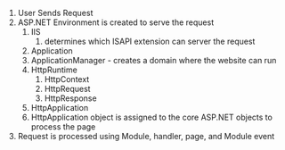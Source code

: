 1. User Sends Request
2. ASP.NET Environment is created to serve the request
   1. IIS 
      1. determines which ISAPI extension can server the request
   2. Application
     1. ApplicationManager - creates a domain where the website can run
     2. HttpRuntime
        1. HttpContext
        2. HttpRequest
        3. HttpResponse
     3. HttpApplication
     4. HttpApplication object is assigned to the core ASP.NET objects to process the page
3. Request is processed using Module, handler, page, and Module event

